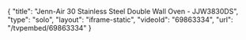 {
    "title": "Jenn-Air 30 Stainless Steel Double Wall Oven - JJW3830DS",
    "type": "solo",
    "layout": "iframe-static",
    "videoId": "69863334",
    "url": "\/tvpembed\/69863334"
}